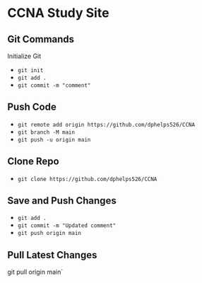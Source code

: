 # CCNA Study Site

## Git Commands

Initialize Git

* `git init`
* `git add .`
* `git commit -m "comment"`

## Push Code
* `git remote add origin https://github.com/dphelps526/CCNA`
* `git branch -M main`
* `git push -u origin main`

## Clone Repo
* `git clone https://github.com/dphelps526/CCNA`

## Save and Push Changes
* `git add .`
* `git commit -m "Updated comment"`
* `git push origin main`

## Pull Latest Changes
git pull origin main`